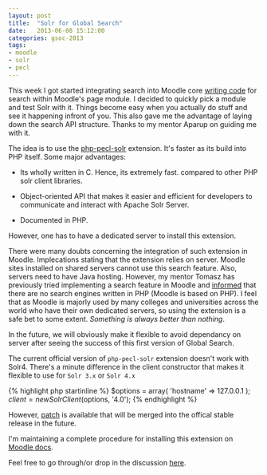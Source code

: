 ```yaml
---
layout: post
title:  "Solr for Global Search"
date:   2013-06-08 15:12:00
categories: gsoc-2013
tags: 
- moodle
- solr
- pecl
---
```

This week I got started integrating search into Moodle core [writing code][writing-code]  for search within Moodle's page module. I decided to quickly pick a module and test Solr with it. Things become easy when you actually do stuff and see it happening infront of you. This also gave me the advantage of laying down the search API structure. Thanks to my mentor Aparup on guiding me with it.

The idea is to use the [php-pecl-solr][php-pecl-solr] extension. It's faster as its build into PHP itself. Some major advantages:

- Its wholly written in C. Hence, its extremely fast. compared to other PHP solr client libraries.

- Object-oriented API that makes it easier and efficient for developers to communicate and interact with Apache Solr Server.

- Documented in PHP.

However, one has to have a dedicated server to install this extension. 

There were many doubts concerning the integration of such extension in Moodle. Implecations stating that the extension relies on server. Moodle sites installed on shared servers cannot use this search feature. Also, servers need to have Java hosting. However, my mentor Tomasz has previously tried implementing a search feature in Moodle and [informed][informed] that there are no search engines written in PHP (Moodle is based on PHP). I feel that as Moodle is majorly used by many colleges and universities across the world who have their own dedicated servers, so using the extension is a safe bet to some extent. *Something is always better than nothing*.

In the future, we will obviously make it flexible to avoid dependancy on server after seeing the success of this first version of Global Search.

The current official version of <code>php-pecl-solr</code> extension doesn't work with Solr4. There's a minute difference in the client constructor that makes it flexible to use for <code>Solr 3.x</code> or <code>Solr 4.x</code> 

{% highlight php startinline %}
$options = array( 'hostname' => 127.0.0.1 );
$client = new SolrClient($options, '4.0');
{% endhighlight %}

However, [patch][solr-patch] is available that will be merged into the offical stable release in the future.

I'm maintaining a complete procedure for installing this extension on [Moodle docs][moodle-docs].

Feel free to go through/or drop in the discussion [here][global-search-forum].

[writing-code]: https://github.com/prateeksachan/moodle/tree/gs2/search
[php-pecl-solr]: http://www.php.net/manual/en/book.solr.php
[informed]: https://moodle.org/mod/forum/discuss.php?d=227805#p999690
[solr-patch]: https://github.com/lukaszkujawa/php-pecl-solr
[moodle-docs]: http://docs.moodle.org/dev/Global_search
[global-search-forum]: https://moodle.org/mod/forum/discuss.php?d=227805